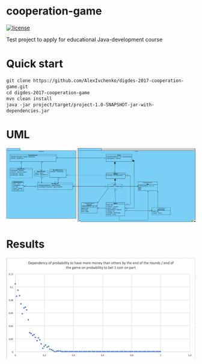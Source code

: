 # cooperation-game


[![license](https://img.shields.io/github/license/mashape/apistatus.svg)]()

Test project to apply for educational Java-development course

# Quick start
```
git clone https://github.com/AlexIvchenko/digdes-2017-cooperation-game.git
cd digdes-2017-cooperation-game
mvn clean install
java -jar project/target/project-1.0-SNAPSHOT-jar-with-dependencies.jar
```
# UML
![](https://github.com/AlexIvchenko/digdes-2017-cooperation-game/blob/master/diagrams/cooperation-game.png)

# Results
![](https://github.com/AlexIvchenko/digdes-2017-cooperation-game/blob/master/project/results/result.png)
